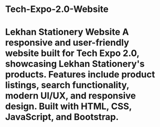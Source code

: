 # Tech-Expo-2.0-Website
# **Lekhan Stationery Website**   A responsive and user-friendly website built for **Tech Expo 2.0**, showcasing Lekhan Stationery's products. Features include product listings, search functionality, modern UI/UX, and responsive design. Built with **HTML, CSS, JavaScript, and Bootstrap**.

